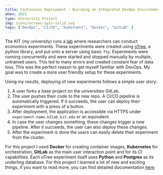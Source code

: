 ```yaml
---
title: Continuous Deployment - Building an Integrated DevOps Environment
when: 2021
type: University Project
img: icons/arrows-spin-solid.svg
tags: ["DevOps", "CI/CD", "Kubernets", "Docker", "GitLab" ]
---
```


The KIT (my university) runs a [lab](https://www.kd2lab.kit.edu/) where researchers can conduct economics experiments. These experiments were created using [oTree](https://otree.org), a python library, and put onto a server using basic `ftp`. Experiments were running concurrently and were started and stopped manually by multiple, untrained users. This led to many errors and created constant fear of data loss. This was the perfect reason to get myself familiar with DevOps. My goal was to create a more user friendly setup for these experiments.

Using my results, deploying of new experiments follows a simple user story:

1. A user forks a base project on the universities GitLab.
2. The user pushes their code to the new repo. A CI/CD pipeline is automatically triggered. If it succeeds, the user can deploy their experiment with a press of a button.
3. After deployment, the application is accessible via HTTPS under `experiment-name.k2lab.kit.edu` or an equivalent.
4. In case the user changes something, these changes trigger a new pipeline. After it succeeds, the user can also deploy these changes.
5. After the experiment is done the users can easily delete their experiment from the cluster.

For this project I used **Docker** for creating container images, **Kubernetes** for orchestration, **GitLab** as the main user interaction point and for its _CI_ capabilities. Each oTree experiment itself uses **Python** and **Postgres** as its underling database. For this project I learned a lot of new and exciting things, if you want to read more, you can find detailed documentation [here](https://devops.jasperanders.xyz)